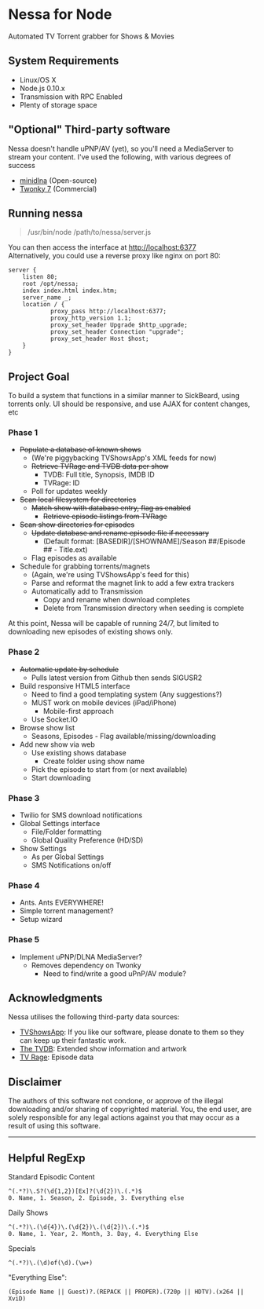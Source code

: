 # Nessa for Node
Automated TV Torrent grabber for Shows & Movies

## System Requirements

- Linux/OS X
- Node.js 0.10.x
- Transmission with RPC Enabled
- Plenty of storage space

## "Optional" Third-party software
Nessa doesn't handle uPNP/AV (yet), so you'll need a MediaServer to stream your content. I've used the following, with various degrees of success

- [minidlna](minidlna.sourceforge.net) (Open-source)
- [Twonky 7](http://twonky.com/downloads) (Commercial)


## Running nessa

> /usr/bin/node /path/to/nessa/server.js

You can then access the interface at [http://localhost:6377](http://localhost:6377)  
Alternatively, you could use a reverse proxy like nginx on port 80:

	server {
		listen 80;
		root /opt/nessa;
		index index.html index.htm;
		server_name _;
		location / {
		        proxy_pass http://localhost:6377;
		        proxy_http_version 1.1;
		        proxy_set_header Upgrade $http_upgrade;
		        proxy_set_header Connection "upgrade";
		        proxy_set_header Host $host;
		}
	}

## Project Goal

To build a system that functions in a similar manner to SickBeard, using torrents only.
UI should be responsive, and use AJAX for content changes, etc

### Phase 1
- ~~Populate a database of known shows~~
	- (We're piggybacking TVShowsApp's XML feeds for now)
	- ~~Retrieve TVRage and TVDB data per show~~
		- TVDB: Full title, Synopsis, IMDB ID
		- TVRage: ID
	- Poll for updates weekly
- ~~Scan local filesystem for directories~~
	- ~~Match show with database entry, flag as enabled~~
		- ~~Retrieve episode listings from TVRage~~
- ~~Scan show directories for episodes~~
	- ~~Update database and rename episode file if necessary~~
		- (Default format: [BASEDIR]/[SHOWNAME]/Season ##/Episode ## - Title.ext)
	- Flag episodes as available
- Schedule for grabbing torrents/magnets
	- (Again, we're using TVShowsApp's feed for this)
	- Parse and reformat the magnet link to add a few extra trackers
	- Automatically add to Transmission
		- Copy and rename when download completes
		- Delete from Transmission directory when seeding is complete

At this point, Nessa will be capable of running 24/7, but limited to downloading new episodes of existing shows only.

### Phase 2
- ~~Automatic update by schedule~~
	- Pulls latest version from Github then sends SIGUSR2
- Build responsive HTML5 interface
	- Need to find a good templating system (Any suggestions?)
	- MUST work on mobile devices (iPad/iPhone)
		- Mobile-first approach
	- Use Socket.IO
- Browse show list
	- Seasons, Episodes - Flag available/missing/downloading
- Add new show via web
	- Use existing shows database
		- Create folder using show name
	- Pick the episode to start from (or next available)
	- Start downloading

### Phase 3
- Twilio for SMS download notifications
- Global Settings interface
	- File/Folder formatting
	- Global Quality Preference (HD/SD)
- Show Settings
	- As per Global Settings
	- SMS Notifications on/off

### Phase 4
- Ants. Ants EVERYWHERE!
- Simple torrent management?
- Setup wizard

### Phase 5
- Implement uPNP/DLNA MediaServer?
	- Removes dependency on Twonky
		- Need to find/write a good uPnP/AV module?

## Acknowledgments

Nessa utilises the following third-party data sources:

- [TVShowsApp](http://tvshowsapp.com): If you like our software, please donate to them so they can keep up their fantastic work.
- [The TVDB](http://thetvdb.com): Extended show information and artwork
- [TV Rage](http://www.tvrage.com): Episode data

## Disclaimer

The authors of this software not condone, or approve of the illegal downloading and/or sharing of copyrighted material. You, the end user, are solely responsible for any legal actions against you that may occur as a result of using this software.

---

## Helpful RegExp

Standard Episodic Content

	^(.*?)\.S?(\d{1,2})[Ex]?(\d{2})\.(.*)$  
	0. Name, 1. Season, 2. Episode, 3. Everything else
	
Daily Shows

	^(.*?)\.(\d{4})\.(\d{2})\.(\d{2})\.(.*)$  
	0. Name, 1. Year, 2. Month, 3. Day, 4. Everything Else

Specials

	^(.*?)\.(\d)of(\d).(\w+)

"Everything Else":
	
	(Episode Name || Guest)?.(REPACK || PROPER).(720p || HDTV).(x264 || XviD)

